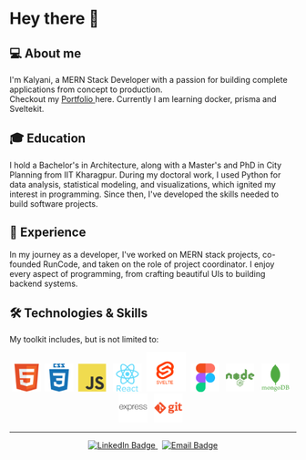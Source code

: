 # Hey there 👋

## 💻  About me 

I'm Kalyani, a MERN Stack Developer with a passion for building complete applications from concept to production. <br/>
Checkout my <a href= "https://kalyani-ingle-portfolio.vercel.app" target="_blank" noopener no referrer> Portfolio </a> here. Currently I am learning docker, prisma and Sveltekit.

## 🎓  Education
I hold a Bachelor's in Architecture, along with a Master's and PhD in City Planning from IIT Kharagpur. During my doctoral work, I used Python for data analysis, statistical modeling, and visualizations, which ignited my interest in programming. Since then, I've developed the skills needed to build software projects.

## 💼  Experience
In my journey as a developer, I've worked on MERN stack projects, co-founded RunCode, and taken on the role of project coordinator. I enjoy every aspect of programming, from crafting beautiful UIs to building backend systems.

## 🛠️  Technologies & Skills
My toolkit includes, but is not limited to:

<div align="center" >
<img src="https://raw.githubusercontent.com/devicons/devicon/6910f0503efdd315c8f9b858234310c06e04d9c0/icons/html5/html5-original.svg" title="HTML" alt="HTML" width="50" height="50"/>&nbsp;
<img src="https://raw.githubusercontent.com/devicons/devicon/6910f0503efdd315c8f9b858234310c06e04d9c0/icons/css3/css3-plain-wordmark.svg" title="CSS" alt="CSS"  width="50" height="50"/>&nbsp;
<img src= "https://raw.githubusercontent.com/devicons/devicon/6910f0503efdd315c8f9b858234310c06e04d9c0/icons/javascript/javascript-original.svg " title="JS" alt="JS"  width="50" height="50" /> &nbsp;
<img src="https://github.com/devicons/devicon/blob/master/icons/react/react-original-wordmark.svg" title="React" alt="React" width="50" height="50"/>&nbsp;
<img src= "https://raw.githubusercontent.com/devicons/devicon/6910f0503efdd315c8f9b858234310c06e04d9c0/icons/svelte/svelte-plain-wordmark.svg" title="svelte" alt="svelte"  width="70" height="70"/>&nbsp;
<img src= "https://raw.githubusercontent.com/devicons/devicon/6910f0503efdd315c8f9b858234310c06e04d9c0/icons/figma/figma-original.svg" title="Figma" alt="Figma" width="50" height="50" /> &nbsp;
<img src= "https://raw.githubusercontent.com/devicons/devicon/6910f0503efdd315c8f9b858234310c06e04d9c0/icons/nodejs/nodejs-plain-wordmark.svg" title="nodeJs" alt="nodeJs"  width="50" height="50" /> &nbsp;
<img src= "https://raw.githubusercontent.com/devicons/devicon/6910f0503efdd315c8f9b858234310c06e04d9c0/icons/mongodb/mongodb-plain-wordmark.svg" title="mongoDb " alt="mongoDb"  width="50" height="50" /> &nbsp;
<img src="https://raw.githubusercontent.com/devicons/devicon/6910f0503efdd315c8f9b858234310c06e04d9c0/icons/express/express-original-wordmark.svg" title="express " alt="express"  width="50" height="50"/> &nbsp;
<img src="https://raw.githubusercontent.com/devicons/devicon/6910f0503efdd315c8f9b858234310c06e04d9c0/icons/git/git-plain-wordmark.svg" title="git " alt="git"  width="50" height="50" /> &nbsp;
</div>

<hr/>
<div id="badges" align="center">
  <a href="https://www.linkedin.com/in/kalyani-ingle/">
    <img src="https://img.shields.io/badge/LinkedIn-blue?style=for-the-badge&logo=linkedin&logoColor=white" alt="LinkedIn Badge"/>
  </a>&nbsp;
    <a href="mailto:kalyani@gruncode.io">
    <img src="https://img.shields.io/badge/Gmail-blue?style=for-the-badge&logo=gmail&logoColor=white&color=bb001b" alt="Email Badge" />
    </a>
</div>
